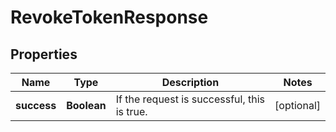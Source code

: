 
# RevokeTokenResponse

## Properties
Name | Type | Description | Notes
------------ | ------------- | ------------- | -------------
**success** | **Boolean** | If the request is successful, this is true. |  [optional]



